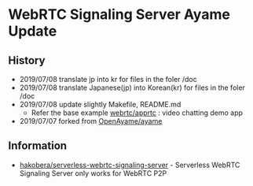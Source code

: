 # WebRTC Signaling Server Ayame Update

## History
- 2019/07/08 translate jp into kr for files in the foler /doc
- 2019/07/08 translate Japanese(jp) into Korean(kr) for files in the foler /doc
- 2019/07/08 update slightly Makefile, README.md
    - Refer the base example [webrtc/apprtc](https://github.com/webrtc/apprtc) : video chatting demo app
- 2019/07/07 forked from [OpenAyame/ayame](https://github.com/OpenAyame/ayame)

## Information
- [hakobera/serverless-webrtc-signaling-server](https://github.com/hakobera/serverless-webrtc-signaling-server) - Serverless WebRTC Signaling Server only works for WebRTC P2P
